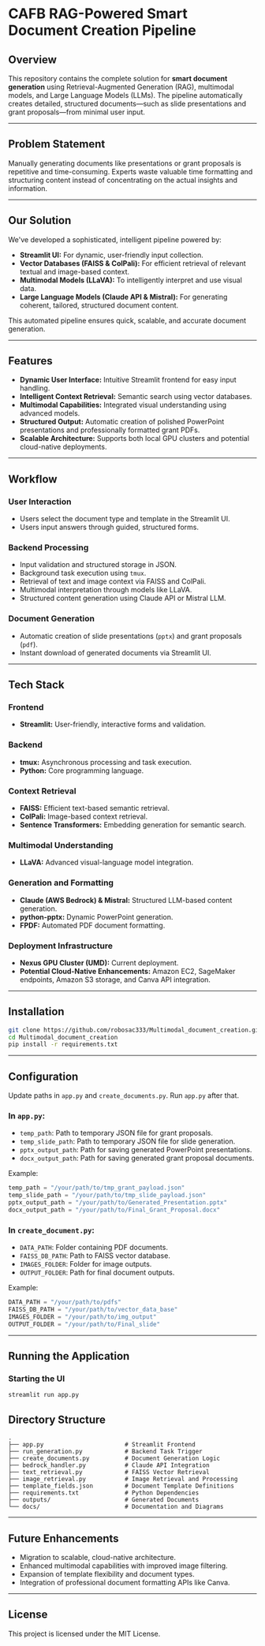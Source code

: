 # CAFB RAG-Powered Smart Document Creation Pipeline

## Overview
This repository contains the complete solution for **smart document generation** using Retrieval-Augmented Generation (RAG), multimodal models, and Large Language Models (LLMs). The pipeline automatically creates detailed, structured documents—such as slide presentations and grant proposals—from minimal user input.

---

## Problem Statement

Manually generating documents like presentations or grant proposals is repetitive and time-consuming. Experts waste valuable time formatting and structuring content instead of concentrating on the actual insights and information.

---

## Our Solution

We've developed a sophisticated, intelligent pipeline powered by:

- **Streamlit UI:** For dynamic, user-friendly input collection.
- **Vector Databases (FAISS & ColPali):** For efficient retrieval of relevant textual and image-based context.
- **Multimodal Models (LLaVA):** To intelligently interpret and use visual data.
- **Large Language Models (Claude API & Mistral):** For generating coherent, tailored, structured document content.

This automated pipeline ensures quick, scalable, and accurate document generation.

---

## Features

- **Dynamic User Interface:** Intuitive Streamlit frontend for easy input handling.
- **Intelligent Context Retrieval:** Semantic search using vector databases.
- **Multimodal Capabilities:** Integrated visual understanding using advanced models.
- **Structured Output:** Automatic creation of polished PowerPoint presentations and professionally formatted grant PDFs.
- **Scalable Architecture:** Supports both local GPU clusters and potential cloud-native deployments.

---

## Workflow

### User Interaction
- Users select the document type and template in the Streamlit UI.
- Users input answers through guided, structured forms.

### Backend Processing
- Input validation and structured storage in JSON.
- Background task execution using `tmux`.
- Retrieval of text and image context via FAISS and ColPali.
- Multimodal interpretation through models like LLaVA.
- Structured content generation using Claude API or Mistral LLM.

### Document Generation
- Automatic creation of slide presentations (`pptx`) and grant proposals (`pdf`).
- Instant download of generated documents via Streamlit UI.

---

## Tech Stack

### Frontend
- **Streamlit:** User-friendly, interactive forms and validation.

### Backend
- **tmux:** Asynchronous processing and task execution.
- **Python:** Core programming language.

### Context Retrieval
- **FAISS:** Efficient text-based semantic retrieval.
- **ColPali:** Image-based context retrieval.
- **Sentence Transformers:** Embedding generation for semantic search.

### Multimodal Understanding
- **LLaVA:** Advanced visual-language model integration.

### Generation and Formatting
- **Claude (AWS Bedrock) & Mistral:** Structured LLM-based content generation.
- **python-pptx:** Dynamic PowerPoint generation.
- **FPDF:** Automated PDF document formatting.

### Deployment Infrastructure
- **Nexus GPU Cluster (UMD):** Current deployment.
- **Potential Cloud-Native Enhancements:** Amazon EC2, SageMaker endpoints, Amazon S3 storage, and Canva API integration.

---

## Installation

```bash
git clone https://github.com/robosac333/Multimodal_document_creation.git
cd Multimodal_document_creation
pip install -r requirements.txt
```

---

## Configuration

Update paths in `app.py` and `create_documents.py`. Run `app.py` after that.

### In `app.py`:

- `temp_path`: Path to temporary JSON file for grant proposals.
- `temp_slide_path`: Path to temporary JSON file for slide generation.
- `pptx_output_path`: Path for saving generated PowerPoint presentations.
- `docx_output_path`: Path for saving generated grant proposal documents.

Example:
```python
temp_path = "/your/path/to/tmp_grant_payload.json"
temp_slide_path = "/your/path/to/tmp_slide_payload.json"
pptx_output_path = "/your/path/to/Generated_Presentation.pptx"
docx_output_path = "/your/path/to/Final_Grant_Proposal.docx"
```

### In `create_document.py`:

- `DATA_PATH`: Folder containing PDF documents.
- `FAISS_DB_PATH`: Path to FAISS vector database.
- `IMAGES_FOLDER`: Folder for image outputs.
- `OUTPUT_FOLDER`: Path for final document outputs.

Example:
```python
DATA_PATH = "/your/path/to/pdfs"
FAISS_DB_PATH = "/your/path/to/vector_data_base"
IMAGES_FOLDER = "/your/path/to/img_output"
OUTPUT_FOLDER = "/your/path/to/Final_slide"
```

---

## Running the Application

### Starting the UI
```bash
streamlit run app.py
```


## Directory Structure
```
.
├── app.py                       # Streamlit Frontend
├── run_generation.py            # Backend Task Trigger
├── create_documents.py          # Document Generation Logic
├── bedrock_handler.py           # Claude API Integration
├── text_retrieval.py            # FAISS Vector Retrieval
├── image_retrieval.py           # Image Retrieval and Processing
├── template_fields.json         # Document Template Definitions
├── requirements.txt             # Python Dependencies
├── outputs/                     # Generated Documents
└── docs/                        # Documentation and Diagrams
```

---

## Future Enhancements

- Migration to scalable, cloud-native architecture.
- Enhanced multimodal capabilities with improved image filtering.
- Expansion of template flexibility and document types.
- Integration of professional document formatting APIs like Canva.

---

## License

This project is licensed under the MIT License.


